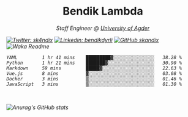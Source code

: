 <h1 align="center"> Bendik Lambda </h1>
<p align="center"><em>Staff Engineer @ <a href="http://www.uia.no">University of Agder</a></p>



[![Twitter: sk4ndix](https://img.shields.io/twitter/follow/sk4ndix?style=social)](https://twitter.com/sk4ndix)
[![Linkedin: bendikdyrli](https://img.shields.io/badge/-bendikdyrli-blue?style=flat-square&logo=Linkedin&logoColor=white&link=https://www.linkedin.com/in/bendikdyrli/)](https://www.linkedin.com/in/bendikdyrli/)
[![GitHub skandix](https://img.shields.io/github/followers/skandix?label=follow&style=social)](https://github.com/skandix)
![Waka Readme](https://github.com/skandix/skandix/workflows/Waka%20Readme/badge.svg)


<!--START_SECTION:waka-->

```text
YAML         1 hr 41 mins    █████████▓░░░░░░░░░░░░░░░   38.28 %
Python       1 hr 21 mins    ███████▓░░░░░░░░░░░░░░░░░   30.90 %
Markdown     59 mins         █████▓░░░░░░░░░░░░░░░░░░░   22.63 %
Vue.js       8 mins          ▓░░░░░░░░░░░░░░░░░░░░░░░░   03.08 %
Docker       3 mins          ▒░░░░░░░░░░░░░░░░░░░░░░░░   01.46 %
JavaScript   3 mins          ▒░░░░░░░░░░░░░░░░░░░░░░░░   01.30 %
```

<!--END_SECTION:waka-->

  <br>
  
![Anurag's GitHub stats](https://github-readme-stats.vercel.app/api?username=skandix&show_icons=true&theme=tokyonight)


